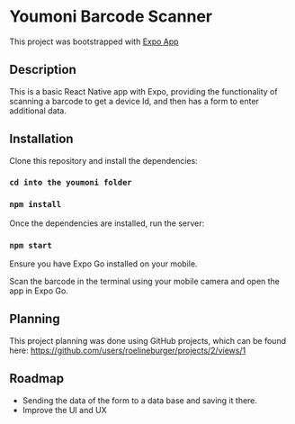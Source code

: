 # Youmoni Barcode Scanner

This project was bootstrapped with [Expo App](https://github.com/expo/expo)

## Description

This is a basic React Native app with Expo, providing the functionality of scanning a barcode to get a device Id, and then has a form to enter additional data.

## Installation

Clone this repository and install the dependencies:

### `cd into the youmoni folder`

### `npm install`

Once the dependencies are installed, run the server:

### `npm start`

Ensure you have Expo Go installed on your mobile.

Scan the barcode in the terminal using your mobile camera and open the app in Expo Go.

## Planning

This project planning was done using GitHub projects, which can be found here: https://github.com/users/roelineburger/projects/2/views/1

## Roadmap

- Sending the data of the form to a data base and saving it there.
- Improve the UI and UX




